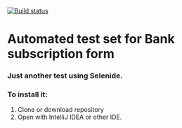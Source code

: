 [![Build status](https://ci.appveyor.com/api/projects/status/w6bv94ni77qmd38r?svg=true)](https://ci.appveyor.com/project/gruzdevni/aqa-4)


# Automated test set for Bank subscription form
### Just another test using Selenide.

### To install it:
1. Clone or download repository
2. Open with IntelliJ IDEA or other IDE.
